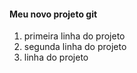 #### Meu novo projeto git

1. primeira linha do projeto
2. segunda linha do projeto
3. linha do projeto

